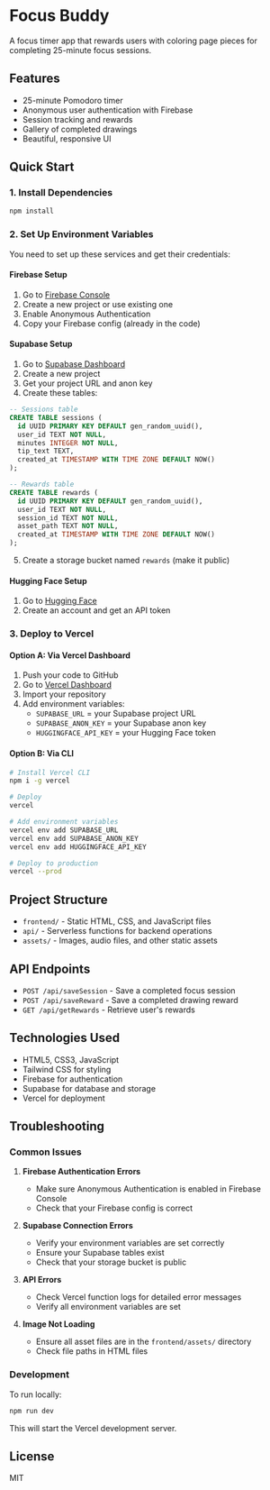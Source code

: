 # Focus Buddy

A focus timer app that rewards users with coloring page pieces for completing 25-minute focus sessions.

## Features

- 25-minute Pomodoro timer
- Anonymous user authentication with Firebase
- Session tracking and rewards
- Gallery of completed drawings
- Beautiful, responsive UI

## Quick Start

### 1. Install Dependencies
```bash
npm install
```

### 2. Set Up Environment Variables

You need to set up these services and get their credentials:

#### Firebase Setup
1. Go to [Firebase Console](https://console.firebase.google.com/)
2. Create a new project or use existing one
3. Enable Anonymous Authentication
4. Copy your Firebase config (already in the code)

#### Supabase Setup
1. Go to [Supabase Dashboard](https://supabase.com/dashboard)
2. Create a new project
3. Get your project URL and anon key
4. Create these tables:

```sql
-- Sessions table
CREATE TABLE sessions (
  id UUID PRIMARY KEY DEFAULT gen_random_uuid(),
  user_id TEXT NOT NULL,
  minutes INTEGER NOT NULL,
  tip_text TEXT,
  created_at TIMESTAMP WITH TIME ZONE DEFAULT NOW()
);

-- Rewards table
CREATE TABLE rewards (
  id UUID PRIMARY KEY DEFAULT gen_random_uuid(),
  user_id TEXT NOT NULL,
  session_id TEXT NOT NULL,
  asset_path TEXT NOT NULL,
  created_at TIMESTAMP WITH TIME ZONE DEFAULT NOW()
);
```

5. Create a storage bucket named `rewards` (make it public)

#### Hugging Face Setup
1. Go to [Hugging Face](https://huggingface.co/)
2. Create an account and get an API token

### 3. Deploy to Vercel

#### Option A: Via Vercel Dashboard
1. Push your code to GitHub
2. Go to [Vercel Dashboard](https://vercel.com/dashboard)
3. Import your repository
4. Add environment variables:
   - `SUPABASE_URL` = your Supabase project URL
   - `SUPABASE_ANON_KEY` = your Supabase anon key
   - `HUGGINGFACE_API_KEY` = your Hugging Face token

#### Option B: Via CLI
```bash
# Install Vercel CLI
npm i -g vercel

# Deploy
vercel

# Add environment variables
vercel env add SUPABASE_URL
vercel env add SUPABASE_ANON_KEY
vercel env add HUGGINGFACE_API_KEY

# Deploy to production
vercel --prod
```

## Project Structure

- `frontend/` - Static HTML, CSS, and JavaScript files
- `api/` - Serverless functions for backend operations
- `assets/` - Images, audio files, and other static assets

## API Endpoints

- `POST /api/saveSession` - Save a completed focus session
- `POST /api/saveReward` - Save a completed drawing reward
- `GET /api/getRewards` - Retrieve user's rewards

## Technologies Used

- HTML5, CSS3, JavaScript
- Tailwind CSS for styling
- Firebase for authentication
- Supabase for database and storage
- Vercel for deployment

## Troubleshooting

### Common Issues

1. **Firebase Authentication Errors**
   - Make sure Anonymous Authentication is enabled in Firebase Console
   - Check that your Firebase config is correct

2. **Supabase Connection Errors**
   - Verify your environment variables are set correctly
   - Ensure your Supabase tables exist
   - Check that your storage bucket is public

3. **API Errors**
   - Check Vercel function logs for detailed error messages
   - Verify all environment variables are set

4. **Image Not Loading**
   - Ensure all asset files are in the `frontend/assets/` directory
   - Check file paths in HTML files

### Development

To run locally:
```bash
npm run dev
```

This will start the Vercel development server.

## License

MIT 
